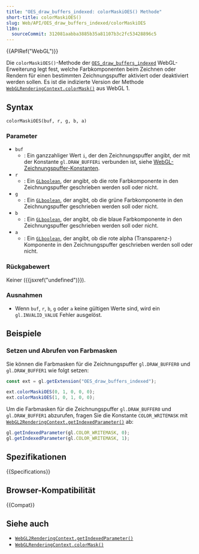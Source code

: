 ```yaml
---
title: "OES_draw_buffers_indexed: colorMaskiOES() Methode"
short-title: colorMaskiOES()
slug: Web/API/OES_draw_buffers_indexed/colorMaskiOES
l10n:
  sourceCommit: 312081aabba3885b35a81107b3c2fc53428896c5
---
```


{{APIRef("WebGL")}}

Die `colorMaskiOES()`-Methode der [`OES_draw_buffers_indexed`](/de/docs/Web/API/OES_draw_buffers_indexed) WebGL-Erweiterung legt fest, welche Farbkomponenten beim Zeichnen oder Rendern für einen bestimmten Zeichnungspuffer aktiviert oder deaktiviert werden sollen. Es ist die indizierte Version der Methode [`WebGLRenderingContext.colorMask()`](/de/docs/Web/API/WebGLRenderingContext/colorMask) aus WebGL 1.

## Syntax

```js-nolint
colorMaskiOES(buf, r, g, b, a)
```

### Parameter

- `buf`
  - : Ein ganzzahliger Wert `i`, der den Zeichnungspuffer angibt, der mit der Konstante `gl.DRAW_BUFFERi` verbunden ist, siehe [WebGL-Zeichnungspuffer-Konstanten](/de/docs/Web/API/WebGL_API/Constants#draw_buffers).
- `r`
  - : Ein [`GLboolean`](/de/docs/Web/API/WebGL_API/Types), der angibt, ob die rote Farbkomponente in den Zeichnungspuffer geschrieben werden soll oder nicht.
- `g`
  - : Ein [`GLboolean`](/de/docs/Web/API/WebGL_API/Types), der angibt, ob die grüne Farbkomponente in den Zeichnungspuffer geschrieben werden soll oder nicht.
- `b`
  - : Ein [`GLboolean`](/de/docs/Web/API/WebGL_API/Types), der angibt, ob die blaue Farbkomponente in den Zeichnungspuffer geschrieben werden soll oder nicht.
- `a`
  - : Ein [`GLboolean`](/de/docs/Web/API/WebGL_API/Types), der angibt, ob die rote alpha (Transparenz-) Komponente in den Zeichnungspuffer geschrieben werden soll oder nicht.

### Rückgabewert

Keiner ({{jsxref("undefined")}}).

### Ausnahmen

- Wenn `buf`, `r`, `b`, `g` oder `a` keine gültigen Werte sind, wird ein `gl.INVALID_VALUE` Fehler ausgelöst.

## Beispiele

### Setzen und Abrufen von Farbmasken

Sie können die Farbmasken für die Zeichnungspuffer `gl.DRAW_BUFFER0` und `gl.DRAW_BUFFER1` wie folgt setzen:

```js
const ext = gl.getExtension("OES_draw_buffers_indexed");

ext.colorMaskiOES(0, 1, 0, 0, 0);
ext.colorMaskiOES(1, 0, 1, 0, 0);
```

Um die Farbmasken für die Zeichnungspuffer `gl.DRAW_BUFFER0` und `gl.DRAW_BUFFER1` abzurufen, fragen Sie die Konstante `COLOR_WRITEMASK` mit [`WebGL2RenderingContext.getIndexedParameter()`](/de/docs/Web/API/WebGL2RenderingContext/getIndexedParameter) ab:

```js
gl.getIndexedParameter(gl.COLOR_WRITEMASK, 0);
gl.getIndexedParameter(gl.COLOR_WRITEMASK, 1);
```

## Spezifikationen

{{Specifications}}

## Browser-Kompatibilität

{{Compat}}

## Siehe auch

- [`WebGL2RenderingContext.getIndexedParameter()`](/de/docs/Web/API/WebGL2RenderingContext/getIndexedParameter)
- [`WebGLRenderingContext.colorMask()`](/de/docs/Web/API/WebGLRenderingContext/colorMask)
